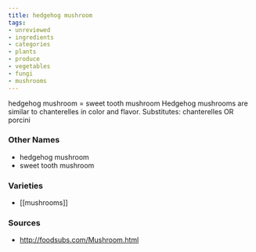 ```yaml
---
title: hedgehog mushroom
tags:
- unreviewed
- ingredients
- categories
- plants
- produce
- vegetables
- fungi
- mushrooms
---
```

hedgehog mushroom = sweet tooth mushroom Hedgehog mushrooms are similar to chanterelles in color and flavor. Substitutes: chanterelles OR porcini

### Other Names

* hedgehog mushroom
* sweet tooth mushroom

### Varieties

* [[mushrooms]]

### Sources
* http://foodsubs.com/Mushroom.html
